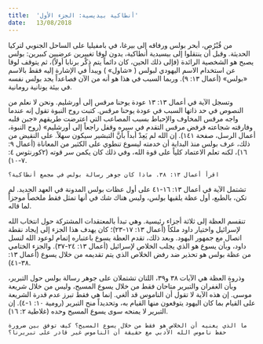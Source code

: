 ```yaml
---
title:  'أنطاكية بيديسية: الجزء الأول'
date:   13/08/2018
---
```


من قُبْرُص، أبحر بولس ورفاقه إلى بيرغا، في بامفيليا على الساحل الجنوبي لتركيا الحديثة. وقبل أن ينتقلوا إلى بيسيدية أنطاكية، يدون لوقا تغييرين عرضيين كبيرين: بولس يصبح هو الشخصية الرائدة (فإلى ذلك الحين، كان دائماً يتم ذِكْر برنابا أولاً)، ثم يتوقف لوقا عن استخدام الاسم اليهودي لبولس ( «شاول» ) ويبدأ في الإشارة إليه فقط بالاسم «بولس» (أعمال ١٣: ٩). وربما السبب في هذا هو أنه من الآن فصاعداً يجد بولس نفسه في بيئة يونانية رومانية.

وتسجل الآية في أعمال ١٣: ١٣ عودة يوحنا مرقس إلى أورشليم. ونحن لا نعلم من النصوص في حد ذاتها السبب في عودة يوحنا مرقس. كتبت روح النبوة تقول إنه عندما واجه مرقس المخاوف والإحباط بسبب المصاعب التي اعترضت طريقهم «جبن قلبه وفارقته شجاعته فرفض مرقس التقدم في سيره وقفل راجعاً إلى أورشليم» (روح النبوة، أعمال الرسل، صفحة ١٤١). إن الله لم يَعِدْ أبداً بأنَّ التبشير سيكون سهلاً. على النقيض من ذلك، عرف بولس منذ البداية أن خدمته ليسوع تنطوي على الكثير من المعاناة (أعمال ٩: ١٦)، لكنه تعلم الاعتماد كلياً على قوة الله، وفي ذلك كان يكمن سر قوته (٢كورنثوس ٤: ٧-١٠).

`اقرأ أعمال ١٣: ٣٨. ماذا كان جوهر رسالة بولس في مجمع أنطاكية؟`

تشتمل الآية في أعمال ١٣: ١٦-٤١ على أول عظات بولس المدونة في العهد الجديد. لم تكن، بالطبع، أول عظة يلقيها بولس، وليس هناك شك في أنها تمثل فقط ملخصاً موجزاً لما قاله.

تنقسم العظة إلى ثلاثة أجزاء رئيسية. وهي تبدأ بالمعتقدات المشتركة حول انتخاب الله لإسرائيل واختيار داود ملكاً (أعمال ١٣: ١٧-٢٣)؛ كان يهدف هذا الجزء إلى إيجاد نقطة اتصال مع جمهور اليهود. وبعد ذلك، تقدم العظة يسوع باعتباره إتمام لوعود الله لنسل داود، وبأن يسوع هو الذي يجلب الخلاص لإسرائيل (أعمال ١٣: ٢٤-٣٧). والجزء الختامي من عظة بولس هو تحذير ضد رفض الخلاص الذي يتم تقديمه من خلال يسوع (أعمال ١٣: ٣٨-٤١).

وذروة العظة هي الآيات ٣٨ و٣٩، اللتان تشتملان على جوهر رسالة بولس حول التبرير، وبأن الغفران والتبرير متاحان فقط من خلال يسوع المسيح، وليس من خلال شريعة موسى. إن هذه الآية لا تقول أن الناموس قد ألغي. إنما هي فقط تبرز عدم قدرة الشريعة على القيام بما كان اليهود يتوقعون منها القيام به، وتحديداً منح التبرير (رومية ١٠: ١-٤). إن التبرير لا يمنحه سوى يسوع المسيح وحده (غلاطية ٢: ١٦).

`ما الذي يعنيه أن الخلاص هو فقط من خلال يسوع المسيح؟ كيف توفق بين ضرورة حفظ ناموس الله الأدبي مع حقيقة أن الناموس غير قادر على تبريرنا؟`